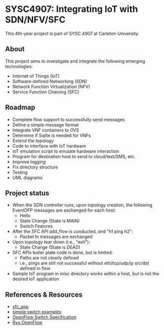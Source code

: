 # SYSC4907: Integrating IoT with SDN/NFV/SFC

This 4th-year project is part of SYSC 4907 at Carleton University.

## About
This project aims to investigate and integrate the following emerging technologies:
* Internet of Things (IoT)
* Software-defined Networking (SDN)
* Network Function Virtualization (NFV)
* Service Function Chaining (SFC)

## Roadmap
* Complete flow support to successfully send messages
* Define a simple message format
* Integrate VNF containers to OVS
* Determine if Sqlite is needed for VNFs
* Extend the topology
* Code to interface with IoT hardware
* IoT emulation script to emulate hardware interaction
* Program for destination host to send to cloud/text/SMS, etc.
* Improve logging
* Fix directory structure
* Testing
* UML diagrams

## Project status
* When the SDN controller runs, upon topology creation, the following EventOFP messages are exchanged for each host:
    * Hello
    * State Change (State is MAIN)
    * Switch Features
* After the SFC API add_flow is conducted, and "h1 ping h2":
    * Packet In messages are exchanged
* Upon topology tear down (i.e., "exit"):
    * State Change (State is DEAD)
* SFC APIs boiler plate code is done, but is limited:
    * Paths are not clearly defined
    * i.e., pings are still not successful without eth/tcp/udp/ip src/dst defined in flow
* Sample IoT program in misc directory works within a host, but is not the desired IoT application

## References & Resources
* [sfc_app](https://github.com/abulanov/sfc_app)
* [simple switch examples](https://github.com/faucetsdn/ryu/tree/master/ryu/app)
* [OpenFlow Switch Specification](https://opennetworking.org/wp-content/uploads/2013/04/openflow-spec-v1.3.1.pdf)
* [Ryu OpenFlow](https://ryu.readthedocs.io/en/latest/ofproto_v1_3_ref.html)

